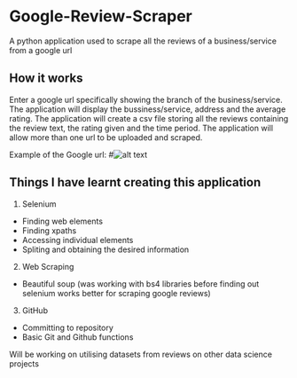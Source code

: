 # Google-Review-Scraper

A python application used to scrape all the reviews of a business/service from a google url

## How it works

Enter a google url specifically showing the branch of the business/service.
The application will display the bussiness/service, address and the average rating.
The application will create a csv file storing all the reviews containing the review text, the rating given and the time period.
The application will allow more than one url to be uploaded and scraped.

Example of the Google url:
#![alt text](https://github.com/[0lkhs0]/[Google-Review-Scraper]/blob/[branch]/image.jpg?raw=true)






## Things I have learnt creating this application
1. Selenium 
  - Finding web elements
  - Finding xpaths
  - Accessing individual elements 
  - Spliting and obtaining the desired information 
2. Web Scraping
  - Beautiful soup (was working with bs4 libraries before finding out selenium works better for scraping google reviews)
3. GitHub 
  - Committing to repository 
  - Basic Git and Github functions

Will be working on utilising datasets from reviews on other data science projects
